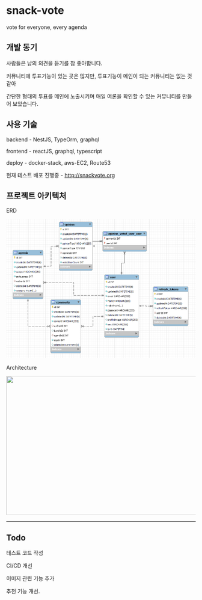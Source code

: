 # snack-vote

vote for everyone, every agenda

## 개발 동기

사람들은 남의 의견을 듣기를 참 좋아합니다.

커뮤니티에 투표기능이 있는 곳은 많지만, 투표기능이 메인이 되는 커뮤니티는 없는 것 같아

간단한 형태의 투표를 메인에 노출시키며 매일 여론을 확인할 수 있는 커뮤니티를 만들어 보았습니다.

## 사용 기술

backend - NestJS, TypeOrm, graphql

frontend - reactJS, graphql, typescript

deploy - docker-stack, aws-EC2, Route53

현재 테스트 배포 진행중 - <http://snackvote.org>

## 프로젝트 아키텍처

ERD

<img src="images\ERD.png"  width="600" height="370">

Architecture

<img src="images\snackvote-architecture
.png"  width="700" height="370">

---

## Todo

테스트 코드 작성

CI/CD 개선

이미지 관련 기능 추가

추천 기능 개선.
